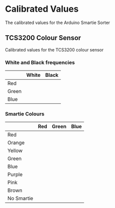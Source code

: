 # Calibrated Values

The calibrated values for the Arduino Smartie Sorter

## TCS3200 Colour Sensor

Calibrated values for the TCS3200 colour sensor

### White and Black frequencies

|       | White | Black |
|-------|-------|-------|
| Red   |       |       |
| Green |       |       |
| Blue  |       |       |

### Smartie Colours

|            | Red | Green | Blue |
|------------|-----|-------|------|
| Red        |     |       |      |
| Orange     |     |       |      |
| Yellow     |     |       |      |
| Green      |     |       |      |
| Blue       |     |       |      |
| Purple     |     |       |      |
| Pink       |     |       |      |
| Brown      |     |       |      |
| No Smartie |     |       |      |
